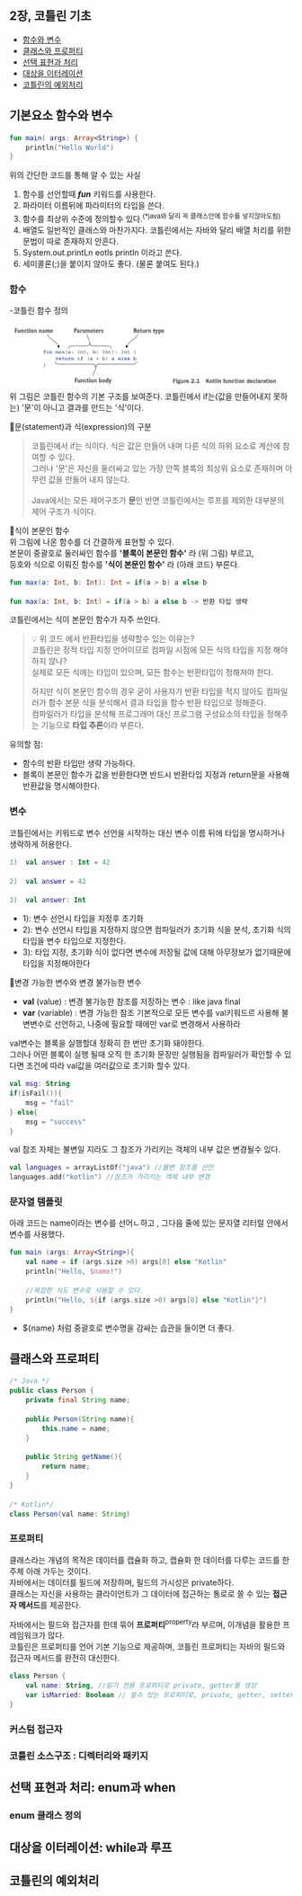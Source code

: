 ## 2장, 코틀린 기초

* [함수와 변수](#기본요소-함수와-변수)
* [클래스와 프로퍼티](#클래스와-프로퍼티)
* [선택 표현과 처리](#선택-표현과-처리-enum과-when)
* [대상을 이터레이션](#대상을-이터레이션-while과-루프)
* [코틀린의 예외처리](#코틀린의-예외처리)
## 기본요소 함수와 변수
```kotlin
fun main( args: Array<String>) {
    println("Hello World")
}
```
위의 간단한 코드를 통해 알 수 있는 사실
1. 함수를 선언할때 ***fun*** 키워드를 사용한다.
2. 파라미터 이름뒤에 파라미터의 타입을 쓴다.
3. 함수를 최상위 수준에 정의할수 있다.<sup>(*java와 달리 꼭 클래스안에 함수를 넣지않아도됨)</sup>
4. 배열도 일반적인 클래스와 마찬가지다. 코틀린에서는 자바와 달리 배열 처리를 위한 문법이 따로 존재하지 안흔다.
5. System.out.printLn eotls println 이라고 쓴다.
6. 세미콜론(;)을 붙이지 않아도 좋다. (물론 붙여도 된다.)

### 함수
-코틀린 함수 정의

![](./img/img3.png)   
위 그림은 코틀린 함수의 기본 구조를 보여준다.
코틀린에서 if는(값을 만들어내지 못하는) '문'이 아니고 결과를 만드는 '식'이다.  

📌문(statement)과 식(expression)의 구분
> 코틀린에서 if는 식이다. 식은 값은 만들어 내며 다른 식의 하위 요소로 계산에 참여할 수 있다.   
> 그러나 '문'은 자신을 둘러싸고 있는 가장 안쪽 블록의 최상위 요소로 존재하며 아무런 값을 만들어 내지 않는다. </br>  
> Java에서는 모든 제어구조가 <b>문</b>인 반면 코틀린에서는 루프를 제외한 대부분의 제어 구조가 식이다.


📌식이 본문인 함수  
위 그림에 나온 함수를 더 간결하게 표현할 수 있다.  
본문이 중괄호로 둘러싸인 함수를 **'블록이 본문인 함수'** 라 (위 그림) 부르고,   
등호와 식으로 이뤄진 함수를 **'식이 본문인 함수'** 라 (아래 코드) 부른다.
```kotlin
fun max(a: Int, b: Int): Int = if(a > b) a else b

fun max(a: Int, b: Int) = if(a > b) a else b -> 반환 타입 생략
```

코틀린에서는 식이 본문인 함수가 자주 쓰인다.
> 💡 위 코드 에서 반환타입을 생략할수 있는 이유는?  
> 코틀린은 정적 타입 지정 언어이므로 컴파일 시점에 모든 식의 타입을 지정 해야하지 않나?  
실제로 모든 식에는 타입이 있으며, 모든 함수는 반환타입이 정해져야 한다.  
> 
> 하지만 식이 본문인 함수의 경우 굳이 사용자가 반환 타입을 적지 않아도 컴파일러가 함수 본문 식을 분석해서 결과 타입을 함수 반환 타입으로 정해준다.  
컴파일러가 타입을 분석해 프로그래머 대신 프로그램 구성요소의 타입을 정해주는 기능으로 **타입 추론**이라 부른다.  

유의할 점: 
* 함수의 반환 타입만 생략 가능하다. 
* 블록이 본문인 함수가 값을 반환한다면 반드시 반환타입 지정과 return문을 사용해 반환값을 명시해야한다.


### 변수
코틀린에서는 키워드로 변수 선언을 시작하는 대신 변수 이름 뒤에 타입을 명시하거나 생략하게 허용한다.
```kotlin
1)  val answer : Int = 42

2)  val answer = 42

3)  val answer: Int
```
* 1): 변수 선언시 타입을 지정후 초기화
* 2): 변수 선언시 타입을 지정하지 않으면 컴파일러가 초기화 식을 분석, 초기화 식의 타입을 변수 타입으로 지정한다.
* 3): 타입 지정, 초기화 식이 없다면 변수에 저장될 값에 대해 아무정보가 없기때문에 타입을 지정해야한다

📌변경 가능한 변수와 변경 불가능한 변수
* **val** (value) : 변경 불가능한 참조를 저장하는 변수 : like java final
* **var** (variable) :  변경 가능한 참조
기본적으로 모든 변수를 val키워드르 사용해 불변변수로 선언하고, 나중에 필요할 때에만 var로 변경해서 사용하라

val변수는 블록을 실행할대 정확히 한 번만 초기화 돼야한다.  
그러나 어떤 블록이 실행 될때 오직 한 초기화 문장만 실행됨을 컴파일러가 확인할 수 있다면 조건에 따라 val값을 여러값으로 초기화 할수 있다.  
```kotlin
val msg: String
if(isFail()){
    msg = "fail"
} else{
    msg = "success"
}
```
val 참조 자체는 불변일 지라도 그 참조가 가리키는 객체의 내부 값은 변경될수 있다.
```kotlin
val languages = arrayListOf("java") //불변 참조를 선언
languages.add("kotlin") //참조가 가리키는 객체 내부 변경
```

### 문자열 템플릿
아래 코드는 name이라는 변수를 선어ㄴ하고 , 그다음 줄에 있는 문자열 리터럴 안에서 변수를 사용했다.
```kotlin
fun main (args: Array<String>){
    val name = if (args.size >0) args[0] else "Kotlin"
    println("Hello, $name!")
    
    //복잡한 식도 변수로 사용할 수 있다.
    println("Hello, ${if (args.size >0) args[0] else "Kotlin"}")
}
```
* ${name} 처럼 중괄호로 변수명을 감싸는 습관을 들이면 더 좋다.

## 클래스와 프로퍼티
```Java
/* Java */
public class Person {
    private final String name;
    
    public Person(String name){
        this.name = name;
    }
    
    public String getName(){
        return name;
    }
}

/* Kotlin*/
class Person(val name: String)

```
### 프로퍼티
클래스라는 개념의 목적은 데이터를 캡슐화 하고, 캡슐화 한 데이터를 다루는 코드를 한 주체 아래 가두는 것이다.  
자바에서는 데이터를 필드에 저장하며, 필드의 가시성은 private하다.  
클래스는 자신을 사용하는 클라이언트가 그 데이터에 접근하는 통로로 쓸 수 있는 **접근자 메서드**를 제공한다.  

자바에서는 필드와 접근자를 한데 묶어 **프로퍼티**<sup>property</sup>라 부르며, 이개념을 활용한 프레임워크가 많다.  
코틀린은 프로퍼티를 언어 기본 기능으로 제공하며, 코틀린 프로퍼티는 자바의 필드와 접근자 메서드를 완전히 대신한다.  

```kotlin
class Person {
    val name: String, //읽기 전용 프로퍼티로 private, getter를 생성
    var isMarried: Boolean // 쓸수 있는 프로퍼티로, private, getter, setter 생성
}
```

### 커스텀 접근자
### 코틀린 소스구조 : 디렉터리와 패키지

## 선택 표현과 처리: enum과 when
### enum 클래스 정의

## 대상을 이터레이션: while과 루프
## 코틀린의 예외처리

